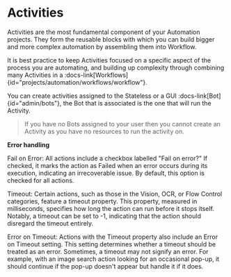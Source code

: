 # Activities 

Activities are the most fundamental component of your Automation projects. They form the reusable blocks with which you can build bigger and more complex automation by assembling them into Workflow. 

It is best practice to keep Activities focused on a specific aspect of the process you are automating, and building up complexity through combining many Activities in a :docs-link[Workflows]{id="projects/automation/workflows/workflow"}.

You can create activities assigned to the Stateless or a GUI :docs-link[Bot]{id="admin/bots"}, the Bot that is associated is the one that will run the Activity. 

> If you have no Bots assigned to your user then you cannot create an Activity as you have no resources to run the activity on.

**Error handling**

Fail on Error: All actions include a checkbox labelled "Fail on error?" If checked, it marks the action as Failed when an error occurs during its execution, indicating an irrecoverable issue. By default, this option is checked for all actions.

Timeout: Certain actions, such as those in the Vision, OCR, or Flow Control categories, feature a timeout property. This property, measured in milliseconds, specifies how long the action can run before it stops itself. Notably, a timeout can be set to -1, indicating that the action should disregard the timeout entirely.

Error on Timeout: Actions with the Timeout property also include an Error on Timeout setting. This setting determines whether a timeout should be treated as an error. Sometimes, a timeout may not signify an error. For example, with an image search action looking for an occasional pop-up, it should continue if the pop-up doesn't appear but handle it if it does.


